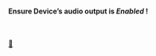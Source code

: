 <h4>Ensure Device’s audio output is <i>Enabled</i> !</h4> 

<br />


 [🍳](https://player.vimeo.com/video/429245404)




